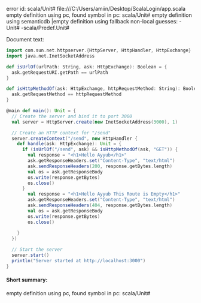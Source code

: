error id: scala/Unit#
file:///C:/Users/amiin/Desktop/ScalaLogin/app.scala
empty definition using pc, found symbol in pc: scala/Unit#
empty definition using semanticdb
|empty definition using fallback
non-local guesses:
	 -Unit#
	 -scala/Predef.Unit#

Document text:

```scala
import com.sun.net.httpserver.{HttpServer, HttpHandler, HttpExchange}
import java.net.InetSocketAddress

def isUrlOf(urlPath: String, ask: HttpExchange): Boolean = {
  ask.getRequestURI.getPath == urlPath
}

def isHttpMethodOf(ask: HttpExchange, httpRequestMethod: String): Boolean = {
  ask.getRequestMethod == httpRequestMethod
}

@main def main(): Unit = {
  // Create the server and bind it to port 3000
  val server = HttpServer.create(new InetSocketAddress(3000), 1)

  // Create an HTTP context for "/send"
  server.createContext("/send", new HttpHandler {
    def handle(ask: HttpExchange): Unit = {
      if (isUrlOf("/send", ask) && isHttpMethodOf(ask, "GET")) {
        val response = "<h1>Hello Ayyub</h1>"
        ask.getResponseHeaders.set("Content-Type", "text/html")
        ask.sendResponseHeaders(200, response.getBytes.length)
        val os = ask.getResponseBody
        os.write(response.getBytes)
        os.close()
      } 
        val response = "<h1>Hello Ayyub This Route is Empty</h1>"
        ask.getResponseHeaders.set("Content-Type", "text/html")
        ask.sendResponseHeaders(404, response.getBytes.length)
        val os = ask.getResponseBody
        os.write(response.getBytes)
        os.close()
      
    }
  })

  // Start the server
  server.start()
  println("Server started at http://localhost:3000")
}

```

#### Short summary: 

empty definition using pc, found symbol in pc: scala/Unit#